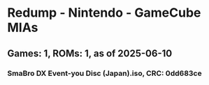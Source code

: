 # Redump - Nintendo - GameCube MIAs
## Games: 1, ROMs: 1, as of 2025-06-10

### SmaBro DX Event-you Disc (Japan).iso, CRC: 0dd683ce
